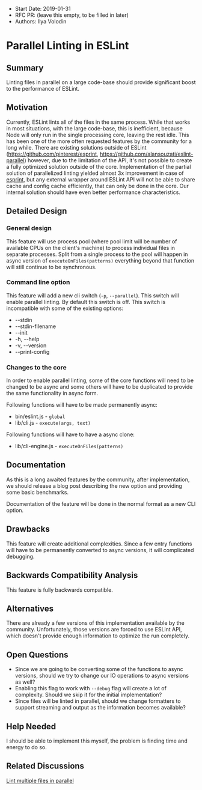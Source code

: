 - Start Date: 2019-01-31
- RFC PR: (leave this empty, to be filled in later)
- Authors: Ilya Volodin

# Parallel Linting in ESLint

## Summary

Linting files in parallel on a large code-base should provide significant boost to the performance of ESLint.

## Motivation

Currently, ESLint lints all of the files in the same process. While that works in most situations, with the large code-base, this is inefficient, because Node will only run in the single processing core, leaving the rest idle. This has been one of the more often requested features by the community for a long while. There are existing solutions outside of ESLint (https://github.com/pinterest/esprint, https://github.com/alansouzati/eslint-parallel) however, due to the limitation of the API, it's not possible to create a fully optimized solution outside of the core. Implementation of the partial solution of parallelized linting yielded almost 3x improvement in case of [esprint](https://github.com/pinterest/esprint), but any external wrapper around ESLint API will not be able to share cache and config cache efficiently, that can only be done in the core. Our internal solution should have even better performance characteristics.

## Detailed Design

### General design

This feature will use process pool (where pool limit will be number of available CPUs on the client's machine) to process individual files in separate processes. Split from a single process to the pool will happen in async version of `executeOnFiles(patterns)` everything beyond that function will still continue to be synchronous.

### Command line option

This feature will add a new cli switch (`-p`, `--parallel`). This switch will enable parallel linting. By default this switch is off. This switch is incompatible with some of the existing options:

* --stdin
* --stdin-filename
* --init
* -h, --help
* -v, --version
* --print-config

### Changes to the core

In order to enable parallel linting, some of the core functions will need to be changed to be async and some others will have to be duplicated to provide the same functionality in async form.

Following functions will have to be made permanently async:
* bin/eslint.js - `global`
* lib/cli.js - `execute(args, text)`

Following functions will have to have a async clone:
* lib/cli-engine.js - `executeOnFiles(patterns)`

## Documentation

As this is a long awaited features by the community, after implementation, we should release a blog post describing the new option and providing some basic benchmarks.

Documentation of the feature will be done in the normal format as a new CLI option.

## Drawbacks

This feature will create additional complexities. Since a few entry functions will have to be permanently converted to async versions, it will complicated debugging.

## Backwards Compatibility Analysis

This feature is fully backwards compatible.

## Alternatives

There are already a few versions of this implementation available by the community. Unfortunately, those versions are forced to use ESLint API, which doesn't provide enough information to optimize the run completely.

## Open Questions

* Since we are going to be converting some of the functions to async versions, should we try to change our IO operations to async versions as well?
* Enabling this flag to work with `--debug` flag will create a lot of complexity. Should we skip it for the initial implementation?
* Since files will be linted in parallel, should we change formatters to support streaming and output as the information becomes available?

## Help Needed

I should be able to implement this myself, the problem is finding time and energy to do so.

## Related Discussions

[Lint multiple files in parallel](https://github.com/eslint/eslint/issues/3565)

